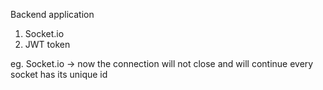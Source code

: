 Backend application

<!-- To learn -->
1. Socket.io
2. JWT token


<!-- Web socket -->
eg. Socket.io -> now the connection will not close and will continue
every socket has its unique id
